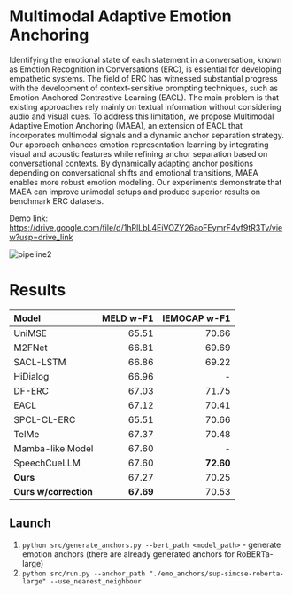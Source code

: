 # Multimodal Adaptive Emotion Anchoring

Identifying the emotional state of each statement in a conversation, known as Emotion Recognition in Conversations (ERC), is essential for developing empathetic systems. The field of ERC has witnessed substantial progress with the development of context-sensitive prompting techniques, such as Emotion-Anchored Contrastive Learning (EACL). The main problem is that existing approaches rely mainly on textual information without considering audio and visual cues. To address this limitation, we propose Multimodal Adaptive Emotion Anchoring (MAEA), an extension of EACL that incorporates multimodal signals and a dynamic anchor separation strategy. Our approach enhances emotion representation learning by integrating visual and acoustic features while refining anchor separation based on conversational contexts. By dynamically adapting anchor positions depending on conversational shifts and emotional transitions, MAEA enables more robust emotion modeling. Our experiments demonstrate that MAEA can improve unimodal setups and produce superior results on benchmark ERC datasets.

Demo link: https://drive.google.com/file/d/1hRlLbL4EiVOZY26aoFEymrF4vf9tR3Tv/view?usp=drive_link

![pipeline2](https://github.com/user-attachments/assets/ad7e8151-1215-4d8d-9378-21fe4e5f3b73)

# Results

|Model|MELD w-F1|IEMOCAP w-F1|
| :------ | ----: | ----: |
|UniMSE|65.51|70.66|
|M2FNet|66.81|69.69|
|SACL-LSTM|66.86|69.22|
|HiDialog|66.96|-|
|DF-ERC|67.03|71.75|
|EACL|67.12|70.41|
|SPCL-CL-ERC|65.51|70.66|
|TelMe|67.37|70.48|
|Mamba-like Model|67.60|-|
|SpeechCueLLM|67.60|**72.60**|
|**Ours**|67.27|70.25|
|**Ours w/correction**|**67.69**|70.53|

## Launch
1. `python src/generate_anchors.py --bert_path <model_path>` - generate emotion anchors (there are already generated anchors for RoBERTa-large)
2. `python src/run.py --anchor_path "./emo_anchors/sup-simcse-roberta-large" --use_nearest_neighbour`
